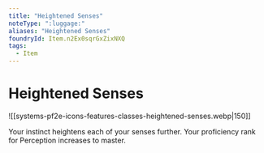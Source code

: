 ```yaml
---
title: "Heightened Senses"
noteType: ":luggage:"
aliases: "Heightened Senses"
foundryId: Item.n2Ex0sqrGxZixNXQ
tags:
  - Item
---
```


# Heightened Senses
![[systems-pf2e-icons-features-classes-heightened-senses.webp|150]]

Your instinct heightens each of your senses further. Your proficiency rank for Perception increases to master.

